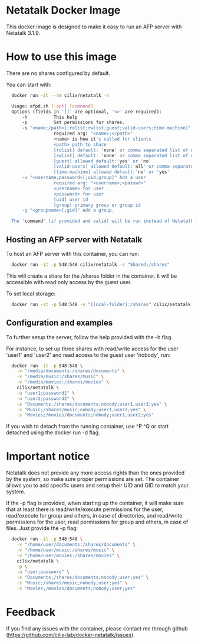 # Netatalk Docker Image

This docker image is designed to make it easy to run an AFP server with Netatalk 3.1.9.

# How to use this image

There are no shares configured by default.

You can start with:

```bash
  docker run -it --rm cilix/netatalk -h

  Usage: afpd.sh [-opt] [command]
  Options (fields in '[]' are optional, '<>' are required):
      -h          This help
      -p          Set permissions for shares.
      -s "<name;/path>[;rolist;rwlist;guest;valid-users;time-machine]" Configure a share
                  required arg: "<name>;</path>"
                  <name> is how it's called for clients
                  <path> path to share
                  [rolist] default: 'none' or comma separated list of users
                  [rwlist] default: 'none' or comma separated list of users
                  [guest] allowed default:'yes' or 'no'
                  [valid-users] allowed default:'all' or comma separated list of allowed users
                  [time-machine] allowed default:'no' or 'yes'
      -u "<username;password>[;uid;group]" Add a user
                  required arg: "<username>;<passwd>"
                  <username> for user
                  <password> for user
                  [uid] user id
                  [group] primary group or group id
      -g "<groupname>[;gid]" Add a group.

  The 'command' (if provided and valid) will be run instead of Netatalk.
```

## Hosting an AFP server with Netatalk

To host an AFP server with this container, you can run:

```bash
  docker run -it -p 548:548 cilix/netatalk -s "Shared;/shares"
```

This will create a share for the /shares folder in the container. It will be accessible with read only access by the guest user.

To set local storage:

```bash
  docker run -it -p 548:548 -v "[local-folder]:/shares" cilix/netatalk -s "Shared;/shares"
```

## Configuration and examples

To further setup the server, follow the help provided with the -h flag.

For instance, to set up three shares with read/write access for the user 'user1' and 'user2' and read access to the guest user 'nobody', run:

```bash
  docker run -it -p 548:548 \
    -v "/media/documents:/shares/documents" \
    -v "/media/music:/shares/music" \
    -v "/media/movies:/shares/movies" \
    cilix/netatalk \
    -u "user1;password1" \
    -u "user2;password2" \
    -s "Documents;/shares/documents;nobody;user1,user2;yes" \
    -s "Music;/shares/music;nobody;user1,user2;yes" \
    -s "Movies;/movies/documents;nobody;user1,user2;yes"
```

If you wish to detach from the running container, use ^P ^Q or start detached using the docker run -d flag.

# Important notice

Netatalk does not provide any more access rights than the ones provided by the system, so make sure proper permissions are set. The container allows you to add specific users and setup their UID and GID to match your system.

If the -p flag is provided, when starting up the container, it will make sure that at least there is read/write/execute permissions for the user, read/execute for group and others, in case of directories, and read/write permissions for the user, read permissions for group and others, in case of files. Just provide the -p flag:

```bash
  docker run -it -p 548:548 \
    -v "/home/user/documents:/shares/documents" \
    -v "/home/user/music:/shares/music" \
    -v "/home/user/movies:/shares/movies" \
    cilix/netatalk \
    -p \
    -u "user;password" \
    -s "Documents;/shares/documents;nobody;user;yes" \
    -s "Music;/shares/music;nobody;user;yes" \
    -s "Movies;/movies/documents;nobody;user;yes"
```

# Feedback

If you find any issues with the container, please contact me through github (https://github.com/cilix-lab/docker-netatalk/issues).
